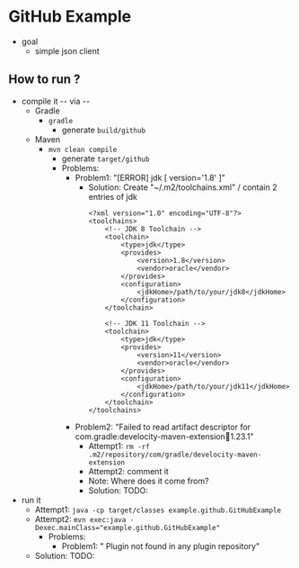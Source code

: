 GitHub Example
===================

* goal  
  * simple json client

## How to run ?
* compile it -- via --
  * Gradle
    * `gradle`
      * generate `build/github`
  * Maven
    * `mvn clean compile`
      * generate `target/github`
      * Problems:
        * Problem1: "[ERROR] jdk [ version='1.8' ]"
          * Solution: Create  "~/.m2/toolchains.xml" / contain 2 entries of jdk
            ```
            <?xml version="1.0" encoding="UTF-8"?>
            <toolchains>
                <!-- JDK 8 Toolchain -->
                <toolchain>
                    <type>jdk</type>
                    <provides>
                        <version>1.8</version>
                        <vendor>oracle</vendor>
                    </provides>
                    <configuration>
                        <jdkHome>/path/to/your/jdk8</jdkHome>
                    </configuration>
                </toolchain>
              
                <!-- JDK 11 Toolchain -->
                <toolchain>
                    <type>jdk</type>
                    <provides>
                        <version>11</version>
                        <vendor>oracle</vendor>
                    </provides>
                    <configuration>
                        <jdkHome>/path/to/your/jdk11</jdkHome>
                    </configuration>
                </toolchain>
            </toolchains>

            ```
        * Problem2: "Failed to read artifact descriptor for com.gradle:develocity-maven-extension:jar:1.23.1"
          * Attempt1: `rm -rf .m2/repository/com/gradle/develocity-maven-extension`
          * Attempt2: comment it
          * Note: Where does it come from? 
          * Solution: TODO:
* run it
  * Attempt1: `java -cp target/classes example.github.GitHubExample`
  * Attempt2: `mvn exec:java -Dexec.mainClass="example.github.GitHubExample"`
    * Problems:
      * Problem1: " Plugin not found in any plugin repository"
  * Solution: TODO:
